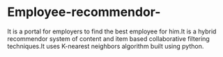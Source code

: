 # Employee-recommendor-
It is a portal for employers to find the best employee for him.It is a hybrid recommendor system of content and item based collaborative filtering techniques.It uses K-nearest neighbors algorithm built using python.
